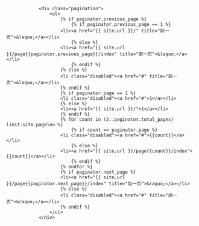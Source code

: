 <!-- pagination -->
                <div class="pagination">
                    <ul>
                        {% if paginator.previous_page %}
                            {% if paginator.previous_page == 1 %}
                        <li><a href="{{ site.url }}/" title="前一页">&laquo;</a></li>
                            {% else %}
                        <li><a href="{{ site.url }}/page{{paginator.previous_page}}/index" title="前一页">&laquo;</a></li>
                            {% endif %}
                        {% else %}
                        <li class="disabled"><a href="#" title="前一页">&laquo;</a></li>
                        {% endif %}
                        {% if paginator.page == 1 %}
                        <li class="disabled"><a href="#">1</a></li>
                        {% else %}
                        <li><a href="{{ site.url }}/">1</a></li>
                        {% endif %}
                        {% for count in (2..paginator.total_pages) limit:site.pagelen %}
                            {% if count == paginator.page %}
                        <li class="disabled"><a href="#">{{count}}</a></li>
                            {% else %}
                        <li><a href="{{ site.url }}/page{{count}}/index">{{count}}</a></li>
                            {% endif %}
                        {% endfor %}
                        {% if paginator.next_page %}
                        <li><a href="{{ site.url }}/page{{paginator.next_page}}/index" title="后一页">&raquo;</a></li>
                        {% else %}
                        <li class="disabled"><a href="#" title="后一页">&raquo;</a></li>
                        {% endif %}
                    </ul>
                </div>
<!-- /pagination -->
<!-- 第{{paginator.page}}页/共{{paginator.total_pages}}页 -->
